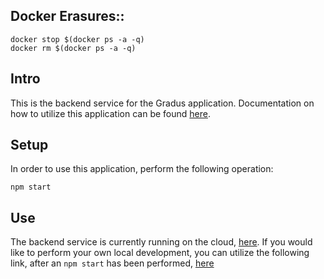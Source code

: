 ## Docker Erasures::
```
docker stop $(docker ps -a -q)
docker rm $(docker ps -a -q)
```

## Intro
This is the backend service for the Gradus application. Documentation on how to utilize this application can be found [here](https://documenter.getpostman.com/view/3079289/S1M2RR11?version=latest).

## Setup
In order to use this application, perform the following operation:
```
npm start
```

## Use
The backend service is currently running on the cloud, [here](http://scantronbackend-env.mzszeithxu.us-west-2.elasticbeanstalk.com). If you would like to perform your own local development, you can utilize the following link, after an `npm start` has been performed, [here](http://localhost:8080)
